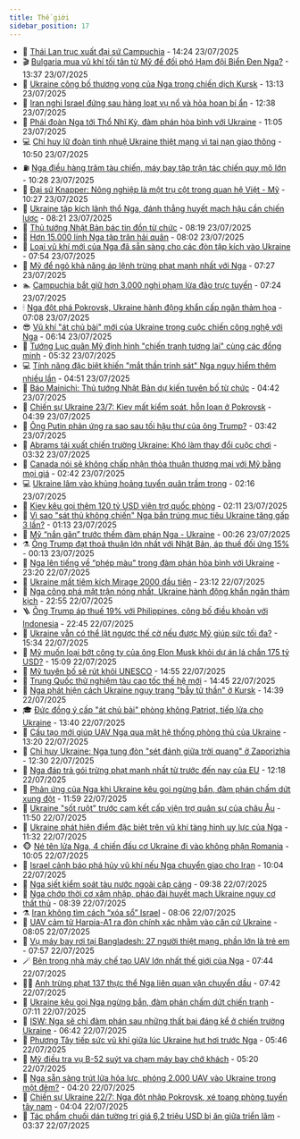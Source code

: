 ```yaml
---
title: Thế giới
sidebar_position: 17
---
```


<!-- dantri-the-gioi:START -->
- 🌋 [Thái Lan trục xuất đại sứ Campuchia](https://dantri.com.vn/the-gioi/thai-lan-truc-xuat-dai-su-campuchia-20250723212035460.htm) - 14:24 23/07/2025
- 🎬 [Bulgaria mua vũ khí tối tân từ Mỹ để đối phó Hạm đội Biển Đen Nga?](https://dantri.com.vn/the-gioi/bulgaria-mua-vu-khi-toi-tan-tu-my-de-doi-pho-ham-doi-bien-den-nga-20250723202558732.htm) - 13:37 23/07/2025
- 🧰 [Ukraine công bố thương vong của Nga trong chiến dịch Kursk](https://dantri.com.vn/the-gioi/ukraine-cong-bo-thuong-vong-cua-nga-trong-chien-dich-kursk-20250723200553047.htm) - 13:13 23/07/2025
- 🌋 [Iran nghi Israel đứng sau hàng loạt vụ nổ và hỏa hoạn bí ẩn](https://dantri.com.vn/the-gioi/iran-nghi-israel-dung-sau-hang-loat-vu-no-va-hoa-hoan-bi-an-20250723161011563.htm) - 12:38 23/07/2025
- 🗽 [Phái đoàn Nga tới Thổ Nhĩ Kỳ, đàm phán hòa bình với Ukraine](https://dantri.com.vn/the-gioi/phai-doan-nga-toi-tho-nhi-ky-dam-phan-hoa-binh-voi-ukraine-20250723172628291.htm) - 11:05 23/07/2025
- 💻 [Chỉ huy lữ đoàn tinh nhuệ Ukraine thiệt mạng vì tai nạn giao thông](https://dantri.com.vn/the-gioi/chi-huy-lu-doan-tinh-nhue-ukraine-thiet-mang-vi-tai-nan-giao-thong-20250723175002283.htm) - 10:50 23/07/2025
- ⛽️ [Nga điều hàng trăm tàu chiến, máy bay tập trận tác chiến quy mô lớn](https://dantri.com.vn/the-gioi/nga-dieu-hang-tram-tau-chien-may-bay-tap-tran-tac-chien-quy-mo-lon-20250723163740200.htm) - 10:28 23/07/2025
- 🤩 [Đại sứ Knapper: Nông nghiệp là một trụ cột trong quan hệ Việt - Mỹ](https://dantri.com.vn/the-gioi/dai-su-knapper-nong-nghiep-la-mot-tru-cot-trong-quan-he-viet-my-20250723164755571.htm) - 10:27 23/07/2025
- 🧐 [Ukraine tập kích lãnh thổ Nga, đánh thẳng huyết mạch hậu cần chiến lược](https://dantri.com.vn/the-gioi/ukraine-tap-kich-lanh-tho-nga-danh-thang-huyet-mach-hau-can-chien-luoc-20250723144425592.htm) - 08:21 23/07/2025
- 🎊 [Thủ tướng Nhật Bản bác tin đồn từ chức](https://dantri.com.vn/the-gioi/thu-tuong-nhat-ban-bac-tin-don-tu-chuc-20250723151456824.htm) - 08:19 23/07/2025
- 📝 [Hơn 15.000 lính Nga tập trận hải quân](https://dantri.com.vn/the-gioi/hon-15000-linh-nga-tap-tran-hai-quan-20250723143502988.htm) - 08:02 23/07/2025
- 🤡 [Loại vũ khí mới của Nga đã sẵn sàng cho các đòn tập kích vào Ukraine](https://dantri.com.vn/the-gioi/loai-vu-khi-moi-cua-nga-da-san-sang-cho-cac-don-tap-kich-vao-ukraine-20250723115912757.htm) - 07:54 23/07/2025
- 🥷 [Mỹ để ngỏ khả năng áp lệnh trừng phạt mạnh nhất với Nga](https://dantri.com.vn/the-gioi/my-de-ngo-kha-nang-ap-lenh-trung-phat-manh-nhat-voi-nga-20250723133753406.htm) - 07:27 23/07/2025
- 🏊 [Campuchia bắt giữ hơn 3.000 nghi phạm lừa đảo trực tuyến](https://dantri.com.vn/the-gioi/campuchia-bat-giu-hon-3000-nghi-pham-lua-dao-truc-tuyen-20250723140638514.htm) - 07:24 23/07/2025
- 🕯 [Nga đột phá Pokrovsk, Ukraine hành động khẩn cấp ngăn thảm họa](https://dantri.com.vn/the-gioi/nga-dot-pha-pokrovsk-ukraine-hanh-dong-khan-cap-ngan-tham-hoa-20250723131150533.htm) - 07:08 23/07/2025
- 😎 [Vũ khí &quot;át chủ bài&quot; mới của Ukraine trong cuộc chiến công nghệ với Nga](https://dantri.com.vn/the-gioi/vu-khi-at-chu-bai-moi-cua-ukraine-trong-cuoc-chien-cong-nghe-voi-nga-20250723125649430.htm) - 06:14 23/07/2025
- 🌈 [Tướng Lục quân Mỹ định hình &quot;chiến tranh tương lai&quot; cùng các đồng minh](https://dantri.com.vn/the-gioi/tuong-luc-quan-my-dinh-hinh-chien-tranh-tuong-lai-cung-cac-dong-minh-20250723100404459.htm) - 05:32 23/07/2025
- 💻 [Tính năng đặc biệt khiến &quot;mắt thần trinh sát&quot; Nga nguy hiểm thêm nhiều lần](https://dantri.com.vn/the-gioi/tinh-nang-dac-biet-khien-mat-than-trinh-sat-nga-nguy-hiem-them-nhieu-lan-20250723113100689.htm) - 04:51 23/07/2025
- 🤖 [Báo Mainichi: Thủ tướng Nhật Bản dự kiến tuyên bố từ chức](https://dantri.com.vn/the-gioi/bao-mainichi-thu-tuong-nhat-ban-du-kien-tuyen-bo-tu-chuc-20250723111657997.htm) - 04:42 23/07/2025
- 🦏 [Chiến sự Ukraine 23/7: Kiev mất kiểm soát, hỗn loạn ở Pokrovsk](https://dantri.com.vn/the-gioi/chien-su-ukraine-237-kiev-mat-kiem-soat-hon-loan-o-pokrovsk-20250723101739075.htm) - 04:39 23/07/2025
- 🌁 [Ông Putin phản ứng ra sao sau tối hậu thư của ông Trump?](https://dantri.com.vn/the-gioi/ong-putin-phan-ung-ra-sao-sau-toi-hau-thu-cua-ong-trump-20250723101129520.htm) - 03:42 23/07/2025
- 🐘 [Abrams tái xuất chiến trường Ukraine: Khó làm thay đổi cuộc chơi](https://dantri.com.vn/the-gioi/abrams-tai-xuat-chien-truong-ukraine-kho-lam-thay-doi-cuoc-choi-20250723102137645.htm) - 03:32 23/07/2025
- 🥷 [Canada nói sẽ không chấp nhận thỏa thuận thương mại với Mỹ bằng mọi giá](https://dantri.com.vn/the-gioi/canada-noi-se-khong-chap-nhan-thoa-thuan-thuong-mai-voi-my-bang-moi-gia-20250723093605992.htm) - 02:42 23/07/2025
- 💻 [Ukraine lâm vào khủng hoảng tuyển quân trầm trọng](https://dantri.com.vn/the-gioi/ukraine-lam-vao-khung-hoang-tuyen-quan-tram-trong-20250723091612153.htm) - 02:16 23/07/2025
- 🎡 [Kiev kêu gọi thêm 120 tỷ USD viện trợ quốc phòng](https://dantri.com.vn/the-gioi/kiev-keu-goi-them-120-ty-usd-vien-tro-quoc-phong-20250723091143451.htm) - 02:11 23/07/2025
- 🧰 [Vì sao &quot;sát thủ không chiến&quot; Nga bắn trúng mục tiêu Ukraine tăng gấp 3 lần?](https://dantri.com.vn/the-gioi/vi-sao-sat-thu-khong-chien-nga-ban-trung-muc-tieu-ukraine-tang-gap-3-lan-20250723081009629.htm) - 01:13 23/07/2025
- 🥸 [Mỹ “nắn gân” trước thềm đàm phán Nga - Ukraine](https://dantri.com.vn/the-gioi/my-nan-gan-truoc-them-dam-phan-nga-ukraine-20250723064640416.htm) - 00:26 23/07/2025
- ⚗️ [Ông Trump đạt thoả thuận lớn nhất với Nhật Bản, áp thuế đối ứng 15%](https://dantri.com.vn/the-gioi/ong-trump-dat-thoa-thuan-lon-nhat-voi-nhat-ban-ap-thue-doi-ung-15-20250723070316352.htm) - 00:13 23/07/2025
- 🌮 [Nga lên tiếng về “phép màu” trong đàm phán hòa bình với Ukraine](https://dantri.com.vn/the-gioi/nga-len-tieng-ve-phep-mau-trong-dam-phan-hoa-binh-voi-ukraine-20250723061155370.htm) - 23:20 22/07/2025
- 🎃 [Ukraine mất tiêm kích Mirage 2000 đầu tiên](https://dantri.com.vn/the-gioi/ukraine-mat-tiem-kich-mirage-2000-dau-tien-20250723060609227.htm) - 23:12 22/07/2025
- 💫 [Nga công phá mặt trận nóng nhất, Ukraine hành động khẩn ngăn thảm kịch](https://dantri.com.vn/the-gioi/nga-cong-pha-mat-tran-nong-nhat-ukraine-hanh-dong-khan-ngan-tham-kich-20250723055006085.htm) - 22:55 22/07/2025
- 🪜 [Ông Trump áp thuế 19% với Philippines, công bố điều khoản với Indonesia](https://dantri.com.vn/the-gioi/ong-trump-ap-thue-19-voi-philippines-cong-bo-dieu-khoan-voi-indonesia-20250723053058518.htm) - 22:45 22/07/2025
- 🌋 [Ukraine vẫn có thể lật ngược thế cờ nếu được Mỹ giúp sức tối đa?](https://dantri.com.vn/the-gioi/ukraine-van-co-the-lat-nguoc-the-co-neu-duoc-my-giup-suc-toi-da-20250722060629906.htm) - 15:34 22/07/2025
- 🦏 [Mỹ muốn loại bớt công ty của ông Elon Musk khỏi dự án lá chắn 175 tỷ USD?](https://dantri.com.vn/the-gioi/my-muon-loai-bot-cong-ty-cua-ong-elon-musk-khoi-du-an-la-chan-175-ty-usd-20250722215719146.htm) - 15:09 22/07/2025
- 👀 [Mỹ tuyên bố sẽ rút khỏi UNESCO](https://dantri.com.vn/the-gioi/my-tuyen-bo-se-rut-khoi-unesco-20250722215433072.htm) - 14:55 22/07/2025
- 🧰 [Trung Quốc thử nghiệm tàu cao tốc thế hệ mới](https://dantri.com.vn/the-gioi/trung-quoc-thu-nghiem-tau-cao-toc-the-he-moi-20250722214439815.htm) - 14:45 22/07/2025
- 🚀 [Nga phát hiện cách Ukraine ngụy trang &quot;bẫy tử thần&quot; ở Kursk](https://dantri.com.vn/the-gioi/nga-phat-hien-cach-ukraine-nguy-trang-bay-tu-than-o-kursk-20250722212325930.htm) - 14:39 22/07/2025
- 🎓 [Đức đồng ý cấp &quot;át chủ bài&quot; phòng không Patriot, tiếp lửa cho Ukraine](https://dantri.com.vn/the-gioi/duc-dong-y-cap-at-chu-bai-phong-khong-patriot-tiep-lua-cho-ukraine-20250722184528264.htm) - 13:40 22/07/2025
- 🥸 [Cấu tạo mới giúp UAV Nga qua mặt hệ thống phòng thủ của Ukraine](https://dantri.com.vn/the-gioi/cau-tao-moi-giup-uav-nga-qua-mat-he-thong-phong-thu-cua-ukraine-20250722200847237.htm) - 13:20 22/07/2025
- 🦅 [Chỉ huy Ukraine: Nga tung đòn &quot;sét đánh giữa trời quang&quot; ở Zaporizhia](https://dantri.com.vn/the-gioi/chi-huy-ukraine-nga-tung-don-set-danh-giua-troi-quang-o-zaporizhia-20250722142927605.htm) - 12:30 22/07/2025
- 🤭 [Nga đáp trả gói trừng phạt mạnh nhất từ trước đến nay của EU](https://dantri.com.vn/the-gioi/nga-dap-tra-goi-trung-phat-manh-nhat-tu-truoc-den-nay-cua-eu-20250722183600765.htm) - 12:18 22/07/2025
- 🤖 [Phản ứng của Nga khi Ukraine kêu gọi ngừng bắn, đàm phán chấm dứt xung đột](https://dantri.com.vn/the-gioi/phan-ung-cua-nga-khi-ukraine-keu-goi-ngung-ban-dam-phan-cham-dut-xung-dot-20250722182748202.htm) - 11:59 22/07/2025
- 🐲 [Ukraine &quot;sốt ruột&quot; trước cam kết cấp viện trợ quân sự của châu Âu](https://dantri.com.vn/the-gioi/ukraine-sot-ruot-truoc-cam-ket-cap-vien-tro-quan-su-cua-chau-au-20250722171316973.htm) - 11:50 22/07/2025
- 🫣 [Ukraine phát hiện điểm đặc biệt trên vũ khí tàng hình uy lực của Nga](https://dantri.com.vn/the-gioi/ukraine-phat-hien-diem-dac-biet-tren-vu-khi-tang-hinh-uy-luc-cua-nga-20250722174409965.htm) - 11:32 22/07/2025
- 🐵 [Né tên lửa Nga, 4 chiến đấu cơ Ukraine đi vào không phận Romania](https://dantri.com.vn/the-gioi/ne-ten-lua-nga-4-chien-dau-co-ukraine-di-vao-khong-phan-romania-20250722164801012.htm) - 10:05 22/07/2025
- 🫶 [Israel cảnh báo phá hủy vũ khí nếu Nga chuyển giao cho Iran](https://dantri.com.vn/the-gioi/israel-canh-bao-pha-huy-vu-khi-neu-nga-chuyen-giao-cho-iran-20250722170313667.htm) - 10:04 22/07/2025
- 💃 [Nga siết kiểm soát tàu nước ngoài cập cảng](https://dantri.com.vn/the-gioi/nga-siet-kiem-soat-tau-nuoc-ngoai-cap-cang-20250722163212655.htm) - 09:38 22/07/2025
- 💫 [Nga chớp thời cơ xâm nhập, pháo đài huyết mạch Ukraine nguy cơ thất thủ](https://dantri.com.vn/the-gioi/nga-chop-thoi-co-xam-nhap-phao-dai-huyet-mach-ukraine-nguy-co-that-thu-20250722144949662.htm) - 08:39 22/07/2025
- ⚗️ [Iran không tìm cách “xóa sổ” Israel](https://dantri.com.vn/the-gioi/iran-khong-tim-cach-xoa-so-israel-20250722150521484.htm) - 08:06 22/07/2025
- 🥷 [UAV cảm tử Harpia-A1 ra đòn chính xác nhằm vào căn cứ Ukraine](https://dantri.com.vn/the-gioi/uav-cam-tu-harpia-a1-ra-don-chinh-xac-nham-vao-can-cu-ukraine-20250722150314308.htm) - 08:05 22/07/2025
- 🥸 [Vụ máy bay rơi tại Bangladesh: 27 người thiệt mạng, phần lớn là trẻ em](https://dantri.com.vn/the-gioi/vu-may-bay-roi-tai-bangladesh-27-nguoi-thiet-mang-phan-lon-la-tre-em-20250722145635710.htm) - 07:57 22/07/2025
- 🪄 [Bên trong nhà máy chế tạo UAV lớn nhất thế giới của Nga](https://dantri.com.vn/the-gioi/ben-trong-nha-may-che-tao-uav-lon-nhat-the-gioi-cua-nga-20250722143325040.htm) - 07:44 22/07/2025
- 🧑‍💻 [Anh trừng phạt 137 thực thể Nga liên quan vận chuyển dầu](https://dantri.com.vn/the-gioi/anh-trung-phat-137-thuc-the-nga-lien-quan-van-chuyen-dau-20250722144236000.htm) - 07:42 22/07/2025
- 🤭 [Ukraine kêu gọi Nga ngừng bắn, đàm phán chấm dứt chiến tranh](https://dantri.com.vn/the-gioi/ukraine-keu-goi-nga-ngung-ban-dam-phan-cham-dut-chien-tranh-20250722140735419.htm) - 07:11 22/07/2025
- 🗽 [ISW: Nga sẽ chỉ đàm phán sau những thất bại đáng kể ở chiến trường Ukraine](https://dantri.com.vn/the-gioi/isw-nga-se-chi-dam-phan-sau-nhung-that-bai-dang-ke-o-chien-truong-ukraine-20250722114613004.htm) - 06:42 22/07/2025
- 🤖 [Phương Tây tiếp sức vũ khí giữa lúc Ukraine hụt hơi trước Nga](https://dantri.com.vn/the-gioi/phuong-tay-tiep-suc-vu-khi-giua-luc-ukraine-hut-hoi-truoc-nga-20250722114422683.htm) - 05:46 22/07/2025
- 🌈 [Mỹ điều tra vụ B-52 suýt va chạm máy bay chở khách](https://dantri.com.vn/the-gioi/my-dieu-tra-vu-b-52-suyt-va-cham-may-bay-cho-khach-20250722120658220.htm) - 05:20 22/07/2025
- 🤩 [Nga sẵn sàng trút lửa hỏa lực, phóng 2.000 UAV vào Ukraine trong một đêm?](https://dantri.com.vn/the-gioi/nga-san-sang-trut-lua-hoa-luc-phong-2000-uav-vao-ukraine-trong-mot-dem-20250722111735388.htm) - 04:20 22/07/2025
- 🤗 [Chiến sự Ukraine 22/7: Nga đột nhập Pokrovsk, xé toang phòng tuyến tây nam](https://dantri.com.vn/the-gioi/chien-su-ukraine-227-nga-dot-nhap-pokrovsk-xe-toang-phong-tuyen-tay-nam-20250722105535326.htm) - 04:04 22/07/2025
- 🙉 [Tác phẩm chuối dán tường trị giá 6,2 triệu USD bị ăn giữa triển lãm](https://dantri.com.vn/the-gioi/tac-pham-chuoi-dan-tuong-tri-gia-62-trieu-usd-bi-an-giua-trien-lam-20250722102952542.htm) - 03:37 22/07/2025<!-- dantri-the-gioi:END -->
